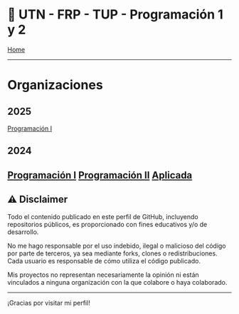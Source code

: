 # 👋 UTN - FRP - TUP - Programación 1 y 2

[Home](https://docs.google.com/document/d/1fU7NQupaFc95iPifZDb__KNbMF07a2dEiJU1Emimv0g/preview?tab=t.0)

---

# Organizaciones

## 2025
[Programación I](https://github.com/UTN-FRP-TUP-Programacion-1-2025)

## 2024
 [Programación I](https://github.com/UTN-FRP-TUP-Programacion-1-2024)
 [Programación II](https://github.com/UTN-FRP-TUP-Programacion-2-2024)
 [Aplicada](https://github.com/UTN-FRP-TUP-Aplicada-2024)
---

## ⚠️ Disclaimer

Todo el contenido publicado en este perfil de GitHub, incluyendo repositorios públicos, es proporcionado con fines educativos y/o de desarrollo.

No me hago responsable por el uso indebido, ilegal o malicioso del código por parte de terceros, ya sea mediante forks, clones o redistribuciones. Cada usuario es responsable de cómo utiliza el código publicado.

Mis proyectos no representan necesariamente la opinión ni están vinculados a ninguna organización con la que colabore o haya colaborado.

---

¡Gracias por visitar mi perfil!
